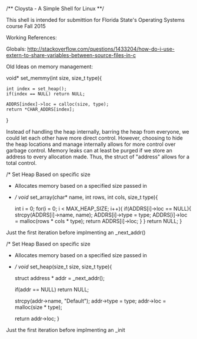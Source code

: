/**    Cloysta - A Simple Shell for Linux        **/

This shell is intended for submittion for Florida State's Operating Systems course Fall 2015


Working References:

Globals: http://stackoverflow.com/questions/1433204/how-do-i-use-extern-to-share-variables-between-source-files-in-c


Old Ideas on memory management:

void* set_memmy(int size, size_t type){

	int index = set_heap();
	if(index == NULL) return NULL;

	ADDRS[index]->loc = calloc(size, type);
	return *CHAR_ADDRS[index];
}

Instead of handling the heap internally, barring the heap from everyone, we could let each other have more direct control. However, choosing to hide the heap locations and manage internally allows for more control over garbage control. Memory leaks can at least be purged if we store an address to every allocation made. Thus, the struct of "address" allows for a total control.

/* Set Heap Based on specific size
 * Allocates memory based on a specified size passed in
 * */
void* set_array(char* name, int rows, int cols, size_t type){

	int i = 0;
	for(i = 0; i < MAX_HEAP_SIZE; i++){
		if(ADDRS[i]->loc == NULL){
			strcpy(ADDRS[i]->name, name);
			ADDRS[i]->type = type;
			ADDRS[i]->loc = malloc(rows * cols * type);
			return ADDRS[i]->loc;
		}
	}
	return NULL;
}

Just the first iteration before implmenting an _next_addr()

/* Set Heap Based on specific size
 * Allocates memory based on a specified size passed in
 * */
void* set_heap(size_t size, size_t type){

	struct address * addr = _next_addr();

	if(addr == NULL) return NULL;

	strcpy(addr->name, "Default");
	addr->type = type;
	addr->loc = malloc(size * type);

	return addr->loc;
}

Just the first iteration before implmenting an _init
